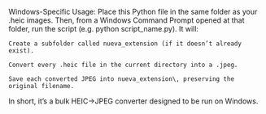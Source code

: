Windows-Specific Usage:
Place this Python file in the same folder as your .heic images. Then, from a Windows Command Prompt opened at that folder, run the script (e.g. python script_name.py). It will:

    Create a subfolder called nueva_extension (if it doesn’t already exist).

    Convert every .heic file in the current directory into a .jpeg.

    Save each converted JPEG into nueva_extension\, preserving the original filename.

In short, it’s a bulk HEIC→JPEG converter designed to be run on Windows.
